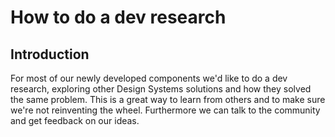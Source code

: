 # How to do a dev research

## Introduction

For most of our newly developed components we'd like to do a dev research, exploring other Design Systems solutions and how they solved the same problem. This is a great way to learn from others and to make sure we're not reinventing the wheel. Furthermore we can talk to the community and get feedback on our ideas.
